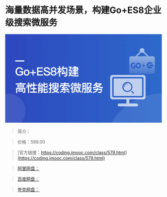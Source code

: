 # 海量数据高并发场景，构建Go+ES8企业级搜索微服务

![img](../../assets/62a347a5098577e405400304.png)

> 简介：

> 价格：599.00

> [官方链接：https://coding.imooc.com/class/579.html](https://coding.imooc.com/class/579.html)

> [阿里网盘：]()

> [百度网盘：]()

> [夸克网盘：]()
